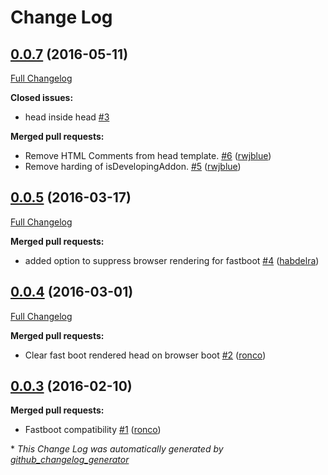 # Change Log

## [0.0.7](https://github.com/ronco/ember-cli-head/tree/0.0.7) (2016-05-11)
[Full Changelog](https://github.com/ronco/ember-cli-head/compare/0.0.5...0.0.7)

**Closed issues:**

- head inside head [\#3](https://github.com/ronco/ember-cli-head/issues/3)

**Merged pull requests:**

- Remove HTML Comments from head template. [\#6](https://github.com/ronco/ember-cli-head/pull/6) ([rwjblue](https://github.com/rwjblue))
- Remove harding of isDevelopingAddon. [\#5](https://github.com/ronco/ember-cli-head/pull/5) ([rwjblue](https://github.com/rwjblue))

## [0.0.5](https://github.com/ronco/ember-cli-head/tree/0.0.5) (2016-03-17)
[Full Changelog](https://github.com/ronco/ember-cli-head/compare/0.0.4...0.0.5)

**Merged pull requests:**

- added option to suppress browser rendering for fastboot [\#4](https://github.com/ronco/ember-cli-head/pull/4) ([habdelra](https://github.com/habdelra))

## [0.0.4](https://github.com/ronco/ember-cli-head/tree/0.0.4) (2016-03-01)
[Full Changelog](https://github.com/ronco/ember-cli-head/compare/0.0.3...0.0.4)

**Merged pull requests:**

- Clear fast boot rendered head on browser boot [\#2](https://github.com/ronco/ember-cli-head/pull/2) ([ronco](https://github.com/ronco))

## [0.0.3](https://github.com/ronco/ember-cli-head/tree/0.0.3) (2016-02-10)
**Merged pull requests:**

- Fastboot compatibility [\#1](https://github.com/ronco/ember-cli-head/pull/1) ([ronco](https://github.com/ronco))



\* *This Change Log was automatically generated by [github_changelog_generator](https://github.com/skywinder/Github-Changelog-Generator)*